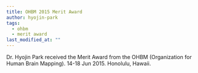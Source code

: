 ```yaml
---
title: OHBM 2015 Merit Award
author: hyojin-park
tags:
  - ohbm
  - merit award
last_modified_at: ""
---
```

Dr. Hyojin Park received the Merit Award from the OHBM (Organization for Human Brain Mapping). 14-18 Jun 2015. Honolulu, Hawaii.
